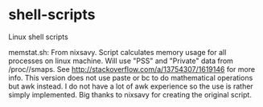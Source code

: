 shell-scripts
=============

Linux shell scripts

memstat.sh: From nixsavy. Script calculates memory usage for all processes on linux machine. Will use "PSS" and "Private" data from /proc/<PID>/smaps. See http://stackoverflow.com/a/13754307/1619146 for more info.
This version does not use paste or bc to do mathematical operations but awk instead. I do not have a lot of awk experience so the use is rather simply implemented.
Big thanks to nixsavy for creating the original script.
